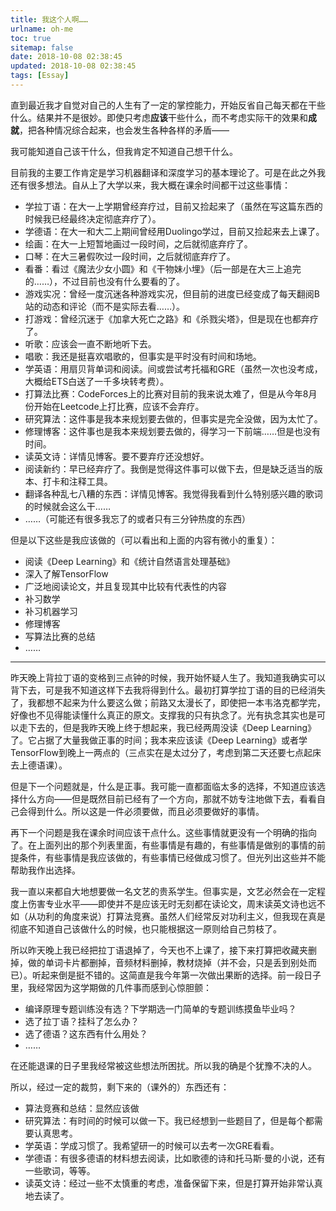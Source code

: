 ```yaml
---
title: 我这个人啊……
urlname: oh-me
toc: true
sitemap: false
date: 2018-10-08 02:38:45
updated: 2018-10-08 02:38:45
tags: [Essay]
---
```


直到最近我才自觉对自己的人生有了一定的掌控能力，开始反省自己每天都在干些什么。结果并不是很妙。即使只考虑**应该**干些什么，而不考虑实际干的效果和**成就**，把各种情况综合起来，也会发生各种各样的矛盾——

我可能知道自己该干什么，但我肯定不知道自己想干什么。

目前我的主要工作肯定是学习机器翻译和深度学习的基本理论了。可是在此之外我还有很多想法。自从上了大学以来，我大概在课余时间都干过这些事情：

* 学拉丁语：在大一上学期曾经弃疗过，目前又捡起来了（虽然在写这篇东西的时候我已经最终决定彻底弃疗了）。
* 学德语：在大一和大二上期间曾经用Duolingo学过，目前又捡起来去上课了。
* 绘画：在大一上短暂地画过一段时间，之后就彻底弃疗了。
* 口琴：在大三暑假吹过一段时间，之后就彻底弃疗了。
* 看番：看过《魔法少女小圆》和《干物妹小埋》（后一部是在大三上追完的……），不过目前也没有什么要看的了。
* 游戏实况：曾经一度沉迷各种游戏实况，但目前的进度已经变成了每天翻阅B站的动态和评论（而不是实际去看……）。
* 打游戏：曾经沉迷于《加拿大死亡之路》和《杀戮尖塔》，但是现在也都弃疗了。
* 听歌：应该会一直不断地听下去。
* 唱歌：我还是挺喜欢唱歌的，但事实是平时没有时间和场地。
* 学英语：用扇贝背单词和阅读。间或尝试考托福和GRE（虽然一次也没考成，大概给ETS白送了一千多块转考费）。
* 打算法比赛：CodeForces上的比赛对目前的我来说太难了，但是从今年8月份开始在Leetcode上打比赛，应该不会弃疗。
* 研究算法：这件事是我本来规划要去做的，但事实是完全没做，因为太忙了。
* 修理博客：这件事也是我本来规划要去做的，得学习一下前端……但是也没有时间。
* 读英文诗：详情见博客。要不要弃疗还没想好。
* 阅读新约：早已经弃疗了。我倒是觉得这件事可以做下去，但是缺乏适当的版本、打卡和注释工具。
* 翻译各种乱七八糟的东西：详情见博客。我觉得我看到什么特别感兴趣的歌词的时候就会这么干……
* ……（可能还有很多我忘了的或者只有三分钟热度的东西）

但是以下这些是我应该做的（可以看出和上面的内容有微小的重复）：

* 阅读《Deep Learning》和《统计自然语言处理基础》
* 深入了解TensorFlow
* 广泛地阅读论文，并且复现其中比较有代表性的内容
* 补习数学
* 补习机器学习
* 修理博客
* 写算法比赛的总结
* ……

---

昨天晚上背拉丁语的变格到三点钟的时候，我开始怀疑人生了。我知道我确实可以背下去，可是我不知道这样下去我将得到什么。最初打算学拉丁语的目的已经消失了，我都想不起来为什么要这么做；前路又太漫长了，即使把一本韦洛克都学完，好像也不见得能读懂什么真正的原文。支撑我的只有执念了。光有执念其实也是可以走下去的，但是我昨天晚上终于想起来，我已经两周没读《Deep Learning》了。它占据了大量我做正事的时间；我本来应该读《Deep Learning》或者学TensorFlow到晚上一两点的（三点实在是太过分了，考虑到第二天还要七点起床去上德语课）。

但是下一个问题就是，什么是正事。我可能一直都面临太多的选择，不知道应该选择什么方向——但是既然目前已经有了一个方向，那就不妨专注地做下去，看看自己会得到什么。所以这是一件必须要做，而且必须要做好的事情。

再下一个问题是我在课余时间应该干点什么。这些事情就更没有一个明确的指向了。在上面列出的那个列表里面，有些事情是有趣的，有些事情是做别的事情的前提条件，有些事情是我应该做的，有些事情已经做成习惯了。但光列出这些并不能帮助我作出选择。

我一直以来都自大地想要做一名文艺的贵系学生。但事实是，文艺必然会在一定程度上伤害专业水平——即使并不是应该无时无刻都在读论文，周末读英文诗也远不如（从功利的角度来说）打算法竞赛。虽然人们经常反对功利主义，但我现在真是彻底不知道自己该做什么的时候，也只能根据这一原则给自己剪枝了。

所以昨天晚上我已经把拉丁语退掉了，今天也不上课了，接下来打算把收藏夹删掉，做的单词卡片都删掉，音频材料删掉，教材烧掉（并不会，只是丢到别处而已）。听起来倒是挺不错的。这简直是我今年第一次做出果断的选择。前一段日子里，我经常因为这学期做的几件事而感到心惊胆颤：

* 编译原理专题训练没有选？下学期选一门简单的专题训练摸鱼毕业吗？
* 选了拉丁语？挂科了怎么办？
* 选了德语？这东西有什么用处？
* ……

在还能退课的日子里我经常被这些想法所困扰。所以我的确是个犹豫不决的人。

所以，经过一定的裁剪，剩下来的（课外的）东西还有：

* 算法竞赛和总结：显然应该做
* 研究算法：有时间的时候可以做一下。我已经想到一些题目了，但是每个都需要认真思考。
* 学英语：学成习惯了。我希望研一的时候可以去考一次GRE看看。
* 学德语：有很多德语的材料想去阅读，比如歌德的诗和托马斯·曼的小说，还有一些歌词，等等。
* 读英文诗：经过一些不太慎重的考虑，准备保留下来，但是打算开始非常认真地去读了。
